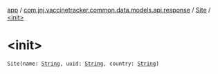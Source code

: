 [app](../../index.md) / [com.jnj.vaccinetracker.common.data.models.api.response](../index.md) / [Site](index.md) / [&lt;init&gt;](./-init-.md)

# &lt;init&gt;

`Site(name: `[`String`](https://kotlinlang.org/api/latest/jvm/stdlib/kotlin/-string/index.html)`, uuid: `[`String`](https://kotlinlang.org/api/latest/jvm/stdlib/kotlin/-string/index.html)`, country: `[`String`](https://kotlinlang.org/api/latest/jvm/stdlib/kotlin/-string/index.html)`)`